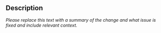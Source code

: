 ## Description

_Please replace this text with a summary of the change and what issue is fixed and include relevant context._
